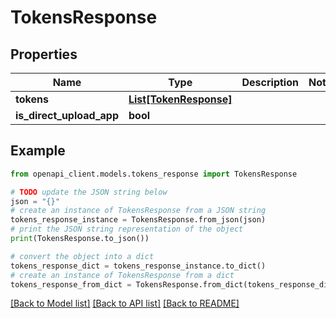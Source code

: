 # TokensResponse


## Properties

Name | Type | Description | Notes
------------ | ------------- | ------------- | -------------
**tokens** | [**List[TokenResponse]**](TokenResponse.md) |  | 
**is_direct_upload_app** | **bool** |  | 

## Example

```python
from openapi_client.models.tokens_response import TokensResponse

# TODO update the JSON string below
json = "{}"
# create an instance of TokensResponse from a JSON string
tokens_response_instance = TokensResponse.from_json(json)
# print the JSON string representation of the object
print(TokensResponse.to_json())

# convert the object into a dict
tokens_response_dict = tokens_response_instance.to_dict()
# create an instance of TokensResponse from a dict
tokens_response_from_dict = TokensResponse.from_dict(tokens_response_dict)
```
[[Back to Model list]](../README.md#documentation-for-models) [[Back to API list]](../README.md#documentation-for-api-endpoints) [[Back to README]](../README.md)


